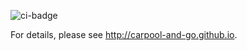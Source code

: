 ![ci-badge](https://github.com/carpool-and-go/carpool-and-go/actions/workflows/ci.yml/badge.svg)

For details, please see http://carpool-and-go.github.io.
